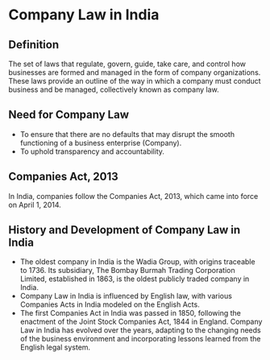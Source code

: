 # Company Law in India

## Definition
The set of laws that regulate, govern, guide, take care, and control how businesses are formed and managed in the form of company organizations. These laws provide an outline of the way in which a company must conduct business and be managed, collectively known as company law.

## Need for Company Law
- To ensure that there are no defaults that may disrupt the smooth functioning of a business enterprise (Company).
- To uphold transparency and accountability.

## Companies Act, 2013
In India, companies follow the Companies Act, 2013, which came into force on April 1, 2014.

## History and Development of Company Law in India
- The oldest company in India is the Wadia Group, with origins traceable to 1736. Its subsidiary, The Bombay Burmah Trading Corporation Limited, established in 1863, is the oldest publicly traded company in India.
- Company Law in India is influenced by English law, with various Companies Acts in India modeled on the English Acts.
- The first Companies Act in India was passed in 1850, following the enactment of the Joint Stock Companies Act, 1844 in England.
Company Law in India has evolved over the years, adapting to the changing needs of the business environment and incorporating lessons learned from the English legal system.

